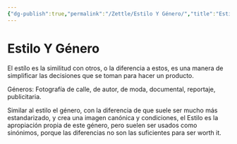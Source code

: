 ```yaml
---
{"dg-publish":true,"permalink":"/Zettle/Estilo Y Género/","title":"Estilo Y Género","created":"Monday, 2023-04-24, 4:43:23 pm","updated":"2023-09-25T12:37"}
---
```



# Estilo Y Género

El estílo es la similitud con otros, o la diferencia a estos, es una manera de simplificar las decisiones que se toman para hacer un producto.

Géneros: Fotografía de calle, de autor, de moda, documental, reportaje, publicitaria.

Similar al estilo el género, con la diferencia de que suele ser mucho más estandarizado, y crea una imagen canónica y condiciones, el Estilo es la apropiación propia de este género, pero suelen ser usados como sinónimos, porque las diferencias no son las suficientes para ser worth it.
